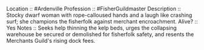 Location :: #Ardenville
Profession :: #FisherGuildmaster
Description :: Stocky dwarf woman with rope-calloused hands and a laugh like crashing surf; she champions the fisherfolk against merchant encroachment.
Alive? :: Yes
Notes :: Seeks help thinning the kelp beds, urges the collapsing warehouse be secured or demolished for fisherfolk safety, and resents the Merchants Guild's rising dock fees.
